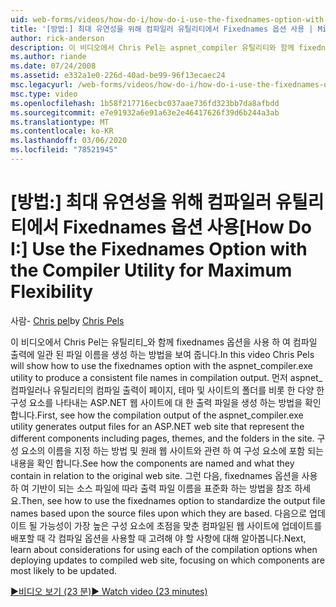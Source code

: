 ```yaml
---
uid: web-forms/videos/how-do-i/how-do-i-use-the-fixednames-option-with-the-compiler-utility-for-maximum-flexibility
title: '[방법:] 최대 유연성을 위해 컴파일러 유틸리티에서 Fixednames 옵션 사용 | Microsoft Docs'
author: rick-anderson
description: 이 비디오에서 Chris Pel는 aspnet_compiler 유틸리티와 함께 fixednames 옵션을 사용 하 여 컴파일 ou에 일관 된 파일 이름을 생성 하는 방법을 보여 줍니다.
ms.author: riande
ms.date: 07/24/2008
ms.assetid: e332a1e0-226d-40ad-be99-96f13ecaec24
msc.legacyurl: /web-forms/videos/how-do-i/how-do-i-use-the-fixednames-option-with-the-compiler-utility-for-maximum-flexibility
msc.type: video
ms.openlocfilehash: 1b58f217716ecbc037aae736fd323bb7da8afbdd
ms.sourcegitcommit: e7e91932a6e91a63e2e46417626f39d6b244a3ab
ms.translationtype: MT
ms.contentlocale: ko-KR
ms.lasthandoff: 03/06/2020
ms.locfileid: "78521945"
---
```

# <a name="how-do-i-use-the-fixednames-option-with-the-compiler-utility-for-maximum-flexibility"></a><span data-ttu-id="47ef2-103">[방법:] 최대 유연성을 위해 컴파일러 유틸리티에서 Fixednames 옵션 사용</span><span class="sxs-lookup"><span data-stu-id="47ef2-103">[How Do I:] Use the Fixednames Option with the Compiler Utility for Maximum Flexibility</span></span>

<span data-ttu-id="47ef2-104">사람- [Chris pel](https://twitter.com/chrispels)</span><span class="sxs-lookup"><span data-stu-id="47ef2-104">by [Chris Pels](https://twitter.com/chrispels)</span></span>

<span data-ttu-id="47ef2-105">이 비디오에서 Chris Pel는 유틸리티\_와 함께 fixednames 옵션을 사용 하 여 컴파일 출력에 일관 된 파일 이름을 생성 하는 방법을 보여 줍니다.</span><span class="sxs-lookup"><span data-stu-id="47ef2-105">In this video Chris Pels will show how to use the fixednames option with the aspnet\_compiler.exe utility to produce a consistent file names in compilation output.</span></span> <span data-ttu-id="47ef2-106">먼저 aspnet\_컴파일러나 유틸리티의 컴파일 출력이 페이지, 테마 및 사이트의 폴더를 비롯 한 다양 한 구성 요소를 나타내는 ASP.NET 웹 사이트에 대 한 출력 파일을 생성 하는 방법을 확인 합니다.</span><span class="sxs-lookup"><span data-stu-id="47ef2-106">First, see how the compilation output of the aspnet\_compiler.exe utility generates output files for an ASP.NET web site that represent the different components including pages, themes, and the folders in the site.</span></span> <span data-ttu-id="47ef2-107">구성 요소의 이름을 지정 하는 방법 및 원래 웹 사이트와 관련 하 여 구성 요소에 포함 되는 내용을 확인 합니다.</span><span class="sxs-lookup"><span data-stu-id="47ef2-107">See how the components are named and what they contain in relation to the original web site.</span></span> <span data-ttu-id="47ef2-108">그런 다음, fixednames 옵션을 사용 하 여 기반이 되는 소스 파일에 따라 출력 파일 이름을 표준화 하는 방법을 참조 하세요.</span><span class="sxs-lookup"><span data-stu-id="47ef2-108">Then, see how to use the fixednames option to standardize the output file names based upon the source files upon which they are based.</span></span> <span data-ttu-id="47ef2-109">다음으로 업데이트 될 가능성이 가장 높은 구성 요소에 초점을 맞춘 컴파일된 웹 사이트에 업데이트를 배포할 때 각 컴파일 옵션을 사용할 때 고려해 야 할 사항에 대해 알아봅니다.</span><span class="sxs-lookup"><span data-stu-id="47ef2-109">Next, learn about considerations for using each of the compilation options when deploying updates to compiled web site, focusing on which components are most likely to be updated.</span></span>

[<span data-ttu-id="47ef2-110">&#9654;비디오 보기 (23 분)</span><span class="sxs-lookup"><span data-stu-id="47ef2-110">&#9654; Watch video (23 minutes)</span></span>](https://channel9.msdn.com/Blogs/ASP-NET-Site-Videos/how-do-i-use-the-fixednames-option-with-the-compiler-utility-for-maximum-flexibility)
